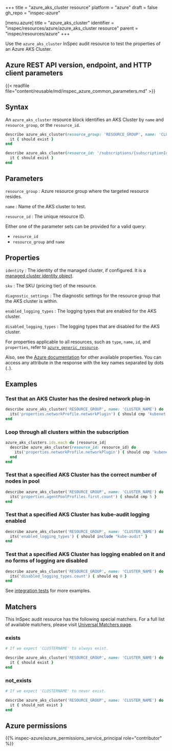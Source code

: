 +++
title = "azure_aks_cluster resource"
platform = "azure"
draft = false
gh_repo = "inspec-azure"

[menu.azure]
title = "azure_aks_cluster"
identifier = "inspec/resources/azure/azure_aks_cluster resource"
parent = "inspec/resources/azure"
+++

Use the `azure_aks_cluster` InSpec audit resource to test the properties of an Azure AKS Cluster.

## Azure REST API version, endpoint, and HTTP client parameters

{{< readfile file="content/reusable/md/inspec_azure_common_parameters.md" >}}

## Syntax

An `azure_aks_cluster` resource block identifies an AKS Cluster by `name` and `resource_group`, or the `resource_id`.

```ruby
describe azure_aks_cluster(resource_group: 'RESOURCE_GROUP', name: 'CLUSTER_NAME') do
  it { should exist }
end
```

```ruby
describe azure_aks_cluster(resource_id: '/subscriptions/{subscriptionId}/resourceGroups/{resourceGroup}/providers/Microsoft.ContainerService/managedClusters/{ClusterName}') do
  it { should exist }
end
```

## Parameters

`resource_group`
: Azure resource group where the targeted resource resides.

`name`
: Name of the AKS cluster to test.

`resource_id`
: The unique resource ID.

Either one of the parameter sets can be provided for a valid query:

- `resource_id`
- `resource_group` and `name`

## Properties

`identity`
: The identity of the managed cluster, if configured. It is a [managed cluster identity object](https://docs.microsoft.com/en-us/rest/api/aks/managedclusters/get#managedclusteridentity).

`sku`
: The SKU (pricing tier) of the resource.

`diagnostic_settings`
: The diagnostic settings for the resource group that the AKS cluster is within.

`enabled_logging_types`
: The logging types that are enabled for the AKS cluster.

`disabled_logging_types`
: The logging types that are disabled for the AKS cluster.

For properties applicable to all resources, such as `type`, `name`, `id`, and `properties`, refer to [`azure_generic_resource`](azure_generic_resource#properties).

Also, see the [Azure documentation](https://docs.microsoft.com/en-us/rest/api/aks/managedclusters/get#managedcluster) for other available properties. You can access any attribute in the response with the key names separated by dots (`.`).

## Examples

### Test that an AKS Cluster has the desired network plug-in

```ruby
describe azure_aks_cluster('RESOURCE_GROUP', name: 'CLUSTER_NAME') do
  its('properties.networkProfile.networkPlugin') { should cmp 'kubenet' }
end
```

### Loop through all clusters within the subscription

```ruby
azure_aks_clusters.ids.each do |resource_id|
  describe azure_aks_cluster(resource_id: resource_id) do
    its('properties.networkProfile.networkPlugin') { should cmp 'kubenet' }
  end
end 
```

### Test that a specified AKS Cluster has the correct number of nodes in pool

```ruby
describe azure_aks_cluster('RESOURCE_GROUP', name: 'CLUSTER_NAME') do
  its('properties.agentPoolProfiles.first.count') { should cmp 5 }
end
```

### Test that a specified AKS Cluster has kube-audit logging enabled

```ruby
describe azure_aks_cluster('RESOURCE_GROUP', name: 'CLUSTER_NAME') do
  its('enabled_logging_types') { should include "kube-audit" }
end
```

### Test that a specified AKS Cluster has logging enabled on it and no forms of logging are disabled

```ruby
describe azure_aks_cluster('RESOURCE_GROUP', name: 'CLUSTER_NAME') do
  its('disabled_logging_types.count') { should eq 0 }
end
```

See [integration tests](https://github.com/inspec/inspec-azure/blob/main/test/integration/verify/controls/azure_aks_cluster.rb) for more examples.

## Matchers

This InSpec audit resource has the following special matchers. For a full list of available matchers, please visit [Universal Matchers page](https://docs.chef.io/inspec/matchers/).

### exists

```ruby
# If we expect 'CLUSTERNAME' to always exist.

describe azure_aks_cluster('RESOURCE_GROUP', name: 'CLUSTER_NAME') do
  it { should exist }
end
```

### not_exists

```ruby
# If we expect 'CLUSTERNAME' to never exist.

describe azure_aks_cluster('RESOURCE_GROUP', name: 'CLUSTER_NAME') do
  it { should_not exist }
end
```

## Azure permissions

{{% inspec-azure/azure_permissions_service_principal role="contributor" %}}
